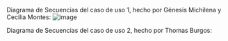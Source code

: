Diagrama de Secuencias del caso de uso 1, hecho por Génesis Michilena y Cecilia Montes:
![image](https://github.com/user-attachments/assets/712122b3-8012-4c97-8553-bcbe967b11cd)

Diagrama de Secuencias del caso de uso 2, hecho por Thomas Burgos:
